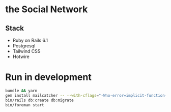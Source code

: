 # the Social Network

## Stack

* Ruby on Rails 6.1
* Postgresql
* Tailwind CSS
* Hotwire

# Run in development

```bash
bundle && yarn
gem install mailcatcher -- --with-cflags="-Wno-error=implicit-function-declaration"
bin/rails db:create db:migrate
bin/foreman start
```
